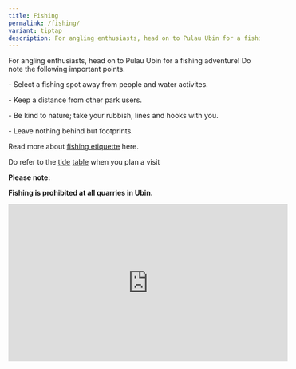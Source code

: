 ```yaml
---
title: Fishing
permalink: /fishing/
variant: tiptap
description: For angling enthusiasts, head on to Pulau Ubin for a fishing adventure!
---
```

<p>For angling enthusiasts, head on to Pulau Ubin for a fishing adventure!
Do note the following important points.</p>
<p>- Select a fishing spot away from people and water activites.</p>
<p>- Keep a distance from other park users.</p>
<p>- Be kind to nature; take your rubbish, lines and hooks with you.</p>
<p>- Leave nothing behind but footprints.</p>
<p>Read more about <a href="/files/fishing_practices_brochure.pdf" rel="noopener noreferrer nofollow" target="_blank">fishing etiquette</a> here.</p>
<p>Do refer to the <a href="/files/CH25___Tide_table_2025.pdf" rel="noopener noreferrer nofollow" target="_blank">tide</a>
<a href="/files/CH25___Tide_table_2025__public_.pdf" rel="noopener noreferrer nofollow" target="_blank"></a><a href="/files/CH25___Tide_table_2025.pdf" rel="noopener noreferrer nofollow" target="_blank">table</a> when
you plan a visit</p>
<p></p>
<p><strong>Please note:</strong>
</p>
<p><strong>Fishing is prohibited at all quarries in Ubin.</strong>
</p>
<div class="iframe-wrapper">
<iframe height="315" width="560" allowfullscreen="true" frameborder="0" src="https://www.youtube.com/embed/D1WglDuKIbY?si=K5A5JLoPC9AzGnRI"></iframe>
</div>
<p></p>